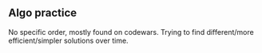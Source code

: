 ## Algo practice

No specific order, mostly found on codewars. 
Trying to find different/more efficient/simpler solutions over time.
